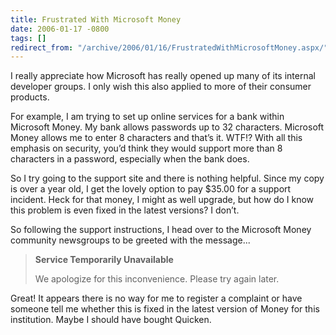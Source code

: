 ```yaml
---
title: Frustrated With Microsoft Money
date: 2006-01-17 -0800
tags: []
redirect_from: "/archive/2006/01/16/FrustratedWithMicrosoftMoney.aspx/"
---
```


I really appreciate how Microsoft has really opened up many of its
internal developer groups. I only wish this also applied to more of
their consumer products.

For example, I am trying to set up online services for a bank within
Microsoft Money. My bank allows passwords up to 32 characters. Microsoft
Money allows me to enter 8 characters and that’s it. WTF!? With all this
emphasis on security, you’d think they would support more than 8
characters in a password, especially when the bank does.

So I try going to the support site and there is nothing helpful. Since
my copy is over a year old, I get the lovely option to pay \$35.00 for a
support incident. Heck for that money, I might as well upgrade, but how
do I know this problem is even fixed in the latest versions? I don’t.

So following the support instructions, I head over to the Microsoft
Money community newsgroups to be greeted with the message...

> **Service Temporarily Unavailable**
>
> We apologize for this inconvenience. Please try again later.

Great! It appears there is no way for me to register a complaint or have
someone tell me whether this is fixed in the latest version of Money for
this institution. Maybe I should have bought Quicken.

